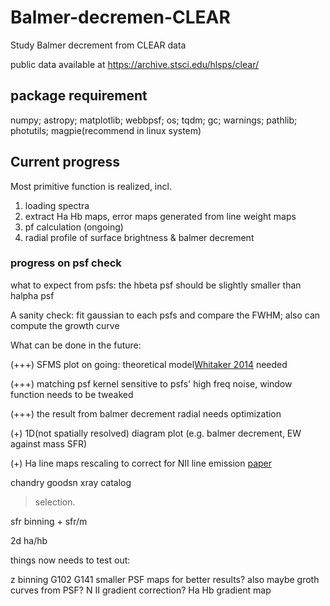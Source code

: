 # Balmer-decremen-CLEAR
Study Balmer decrement from CLEAR data

public data available at https://archive.stsci.edu/hlsps/clear/


## package requirement

numpy; astropy; matplotlib; webbpsf; os; tqdm; gc; warnings; pathlib; photutils; magpie(recommend in linux system)

## Current progress

Most primitive function is realized, incl. 

1. loading spectra
2. extract Ha Hb maps, error maps generated from line weight maps
3. pf calculation (ongoing)
4. radial profile of surface brightness & balmer decrement

### progress on psf check

what to expect from psfs: the hbeta psf should be slightly smaller than halpha psf

A sanity check: fit gaussian to each psfs and compare the FWHM; also can compute the growth curve



What can be done in the future:

(+++) SFMS plot on going: theoretical model[Whitaker 2014](https://iopscience.iop.org/article/10.1088/0004-637X/795/2/104/pdfhttps://iopscience.iop.org/article/10.1088/0004-637X/795/2/104/pdf) needed

(+++) matching psf kernel sensitive to psfs' high freq noise, window function needs to be tweaked

(+++) the result from balmer decrement radial needs optimization

(+) 1D(not spatially resolved) diagram plot (e.g. balmer decrement, EW against mass SFR)

(+) Ha line maps rescaling to correct for NII line emission [paper](https://iopscience.iop.org/article/10.1088/0004-637X/792/1/75/pdf)

chandry goodsn xray catalog 
>selection.



sfr binning + sfr/m

2d ha/hb



things now needs to test out:

z binning G102 G141
smaller PSF maps for better results? also maybe groth curves from PSF?
N II gradient correction?
Ha Hb gradient map



